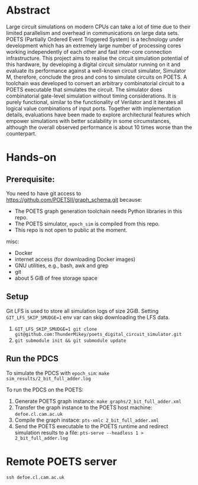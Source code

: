 # Abstract
Large circuit simulations on modern CPUs can take a lot of time due to
their limited parallelism and overhead in communications on large data sets.
POETS (Partially Ordered Event Triggered System) is a technology under
development which has an extremely large number of processing cores
working independently of each other and fast inter-core connection infrastructure.
This project aims to realise the circuit simulation potential of this hardware,
by developing a digital circuit simulator running on it and
evaluate its performance against a well-known circuit simulator,
Simulator M, therefore, conclude the pros and cons to simulate circuits on POETS.
A toolchain was developed to convert an arbitrary combinatorial circuit to
a POETS executable that simulates the circuit.
The simulator does combinatorial gate-level simulation without timing considerations.
It is purely functional, similar to the functionality of Verilator and
it iterates all logical value combinations of input ports.
Together with implementation details,
evaluations have been made to explore architectural features which empower
simulations with better scalability in some circumstances,
although the overall observed performance is about 10 times worse than the
counterpart.

# Hands-on

## Prerequisite:
You need to have git access to https://github.com/POETSII/graph_schema.git
because:
* The POETS graph generation toolchain needs Python libraries in this repo.
* The POETS simulator, `epoch_sim` is compiled from this repo.
* This repo is not open to public at the moment.

misc:
* Docker
* internet access (for downloading Docker images)
* GNU utilities, e.g., bash, awk and grep
* git
* about 5 GiB of free storage space

## Setup
Git LFS is used to store all simulation logs of size 2GiB.
Setting `GIT_LFS_SKIP_SMUDGE=1` env var can skip downloading the LFS data.

1. `GIT_LFS_SKIP_SMUDGE=1 git clone git@github.com:ThunderMikey/poets_digital_circuit_simulator.git`
2. `git submodule init && git submodule update`

## Run the PDCS

To simulate the PDCS with `epoch_sim`:
`make sim_results/2_bit_full_adder.log`

To run the PDCS on the POETS:
1. Generate POETS graph instance: `make graphs/2_bit_full_adder.xml`
2. Transfer the graph instance to the POETS host machine: `defoe.cl.cam.ac.uk`
3. Compile the graph instace: `pts-xmlc 2_bit_full_adder.xml`
4. Send the POETS executable to the POETS runtime and redirect simulation
   results to a file:
  `pts-serve --headless 1 > 2_bit_full_adder.log`


# Remote POETS server

`ssh defoe.cl.cam.ac.uk`

